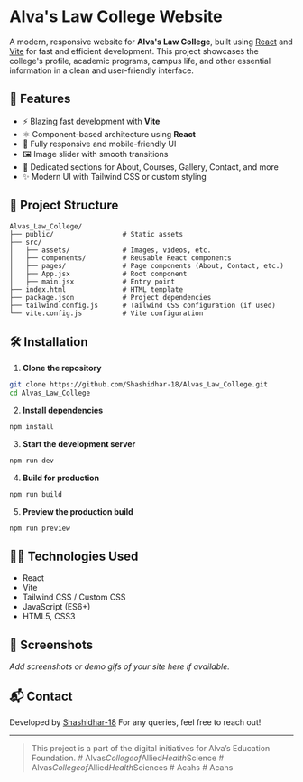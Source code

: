 # Alva's Law College Website

A modern, responsive website for **Alva's Law College**, built using [React](https://reactjs.org/) and [Vite](https://vitejs.dev/) for fast and efficient development. This project showcases the college's profile, academic programs, campus life, and other essential information in a clean and user-friendly interface.

## 🚀 Features

* ⚡️ Blazing fast development with **Vite**
* ⚛️ Component-based architecture using **React**
* 🎨 Fully responsive and mobile-friendly UI
* 🖼️ Image slider with smooth transitions
* 📄 Dedicated sections for About, Courses, Gallery, Contact, and more
* ✨ Modern UI with Tailwind CSS or custom styling

## 📂 Project Structure

```
Alvas_Law_College/
├── public/                 # Static assets
├── src/
│   ├── assets/             # Images, videos, etc.
│   ├── components/         # Reusable React components
│   ├── pages/              # Page components (About, Contact, etc.)
│   ├── App.jsx             # Root component
│   ├── main.jsx            # Entry point
├── index.html              # HTML template
├── package.json            # Project dependencies
├── tailwind.config.js      # Tailwind CSS configuration (if used)
└── vite.config.js          # Vite configuration
```

## 🛠️ Installation

1. **Clone the repository**

```bash
git clone https://github.com/Shashidhar-18/Alvas_Law_College.git
cd Alvas_Law_College
```

2. **Install dependencies**

```bash
npm install
```

3. **Start the development server**

```bash
npm run dev
```

4. **Build for production**

```bash
npm run build
```

5. **Preview the production build**

```bash
npm run preview
```

## 🧑‍💻 Technologies Used

* React
* Vite
* Tailwind CSS / Custom CSS
* JavaScript (ES6+)
* HTML5, CSS3

## 📸 Screenshots

*Add screenshots or demo gifs of your site here if available.*

## 📬 Contact

Developed by [Shashidhar-18](https://github.com/Mpshashi-18)
For any queries, feel free to reach out!

---

> This project is a part of the digital initiatives for Alva’s Education Foundation.
#   A l v a s _ C o l l e g e o f _ A l l i e d _ H e a l t h _ S c i e n c e  
 #   A l v a s _ C o l l e g e o f _ A l l i e d _ H e a l t h _ S c i e n c e s  
 #   A c a h s  
 #   A c a h s  
 